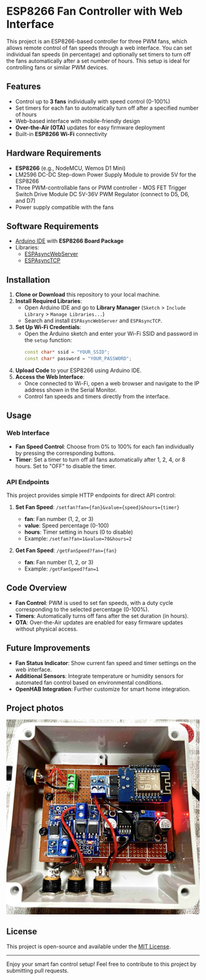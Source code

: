 # ESP8266 Fan Controller with Web Interface

This project is an ESP8266-based controller for three PWM fans, which allows remote control of fan speeds through a web interface. You can set individual fan speeds (in percentage) and optionally set timers to turn off the fans automatically after a set number of hours. This setup is ideal for controlling fans or similar PWM devices.

## Features

- Control up to **3 fans** individually with speed control (0-100%)
- Set timers for each fan to automatically turn off after a specified number of hours
- Web-based interface with mobile-friendly design
- **Over-the-Air (OTA)** updates for easy firmware deployment
- Built-in **ESP8266 Wi-Fi** connectivity

## Hardware Requirements

- **ESP8266** (e.g., NodeMCU, Wemos D1 Mini)
- LM2596 DC-DC Step-down Power Supply Module to provide 5V for the ESP8266
- Three PWM-controllable fans or PWM controller - MOS FET Trigger Switch Drive Module DC 5V-36V PWM Regulator (connect to D5, D6, and D7)
- Power supply compatible with the fans

## Software Requirements

- [Arduino IDE](https://www.arduino.cc/en/software) with **ESP8266 Board Package**
- Libraries:
  - [ESPAsyncWebServer](https://github.com/me-no-dev/ESPAsyncWebServer)
  - [ESPAsyncTCP](https://github.com/me-no-dev/ESPAsyncTCP)

## Installation

1. **Clone or Download** this repository to your local machine.
2. **Install Required Libraries**:
   - Open Arduino IDE and go to **Library Manager** (`Sketch` > `Include Library` > `Manage Libraries...`)
   - Search and install `ESPAsyncWebServer` and `ESPAsyncTCP`.
3. **Set Up Wi-Fi Credentials**:
   - Open the Arduino sketch and enter your Wi-Fi SSID and password in the `setup` function:
     ```cpp
     const char* ssid = "YOUR_SSID";
     const char* password = "YOUR_PASSWORD";
     ```
4. **Upload Code** to your ESP8266 using Arduino IDE.
5. **Access the Web Interface**:
   - Once connected to Wi-Fi, open a web browser and navigate to the IP address shown in the Serial Monitor.
   - Control fan speeds and timers directly from the interface.

## Usage

### Web Interface

- **Fan Speed Control**: Choose from 0% to 100% for each fan individually by pressing the corresponding buttons.
- **Timer**: Set a timer to turn off all fans automatically after 1, 2, 4, or 8 hours. Set to "OFF" to disable the timer.

### API Endpoints

This project provides simple HTTP endpoints for direct API control:

1. **Set Fan Speed**: `/setfan?fan={fan}&value={speed}&hours={timer}`
   - **fan**: Fan number (1, 2, or 3)
   - **value**: Speed percentage (0-100)
   - **hours**: Timer setting in hours (0 to disable)
   - Example: `/setfan?fan=1&value=70&hours=2`

2. **Get Fan Speed**: `/getFanSpeed?fan={fan}`
   - **fan**: Fan number (1, 2, or 3)
   - Example: `/getFanSpeed?fan=1`

## Code Overview

- **Fan Control**: PWM is used to set fan speeds, with a duty cycle corresponding to the selected percentage (0-100%).
- **Timers**: Automatically turns off fans after the set duration (in hours).
- **OTA**: Over-the-Air updates are enabled for easy firmware updates without physical access.

## Future Improvements

- **Fan Status Indicator**: Show current fan speed and timer settings on the web interface.
- **Additional Sensors**: Integrate temperature or humidity sensors for automated fan control based on environmental conditions.
- **OpenHAB Integration**: Further customize for smart home integration.

## Project photos

![Inside](https://github.com/VorosEgyes/vents/blob/main/pictures/inside.jpg)


## License

This project is open-source and available under the [MIT License](LICENSE).

---

Enjoy your smart fan control setup! Feel free to contribute to this project by submitting pull requests.
